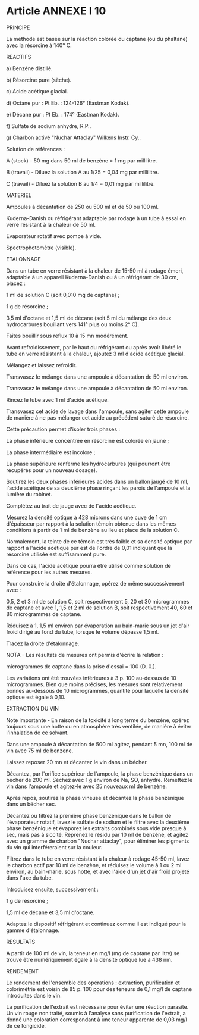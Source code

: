 # Article ANNEXE I 10

PRINCIPE

La méthode est basée sur la réaction colorée du captane (ou du phaltane) avec la résorcine à 140° C.

REACTIFS

a) Benzène distillé.

b) Résorcine pure (sèche).

c) Acide acétique glacial.

d) Octane pur : Pt Eb. : 124-126° (Eastman Kodak).

e) Décane pur : Pt Eb. : 174° (Eastman Kodak).

f) Sulfate de sodium anhydre, R.P..

g) Charbon activé "Nuchar Attaclay" Wilkens Instr. Cy..

Solution de références :

A (stock) - 50 mg dans 50 ml de benzène = 1 mg par millilitre.

B (travail) - Diluez la solution A au 1/25 = 0,04 mg par millilitre.

C (travail) - Diluez la solution B au 1/4 = 0,01 mg par millilitre.

MATERIEL

Ampoules à décantation de 250 ou 500 ml et de 50 ou 100 ml.

Kuderna-Danish ou réfrigérant adaptable par rodage à un tube à essai en verre résistant à la chaleur de 50 ml.

Evaporateur rotatif avec pompe à vide.

Spectrophotomètre (visible).

ETALONNAGE

Dans un tube en verre résistant à la chaleur de 15-50 ml à rodage émeri, adaptable à un appareil Kuderna-Danish ou à un réfrigérant de 30 cm, placez :

1 ml de solution C (soit 0,010 mg de captane) ;

1 g de résorcine ;

3,5 ml d'octane et 1,5 ml de décane (soit 5 ml du mélange des       deux hydrocarbures bouillant vers 141° plus ou moins 2° C).

Faites bouillir sous reflux 10 à 15 mn modérément.

Avant refroidissement, par le haut du réfrigérant ou après avoir libéré le tube en verre résistant à la chaleur, ajoutez 3 ml d'acide acétique glacial.

Mélangez et laissez refroidir.

Transvasez le mélange dans une ampoule à décantation de 50 ml environ.

Transvasez le mélange dans une ampoule à décantation de 50 ml environ.

Rincez le tube avec 1 ml d'acide acétique.

Transvasez cet acide de lavage dans l'ampoule, sans agiter cette ampoule de manière à ne pas mélanger cet acide au précédent saturé de résorcine.

Cette précaution permet d'isoler trois phases :

La phase inférieure concentrée en résorcine est colorée en       jaune ;

La phase intermédiaire est incolore ;

La phase supérieure renferme les hydrocarbures (qui pourront être       récupérés pour un nouveau dosage).

Soutirez les deux phases inférieures acides dans un ballon jaugé de 10 ml, l'acide acétique de sa deuxième phase rinçant les parois de l'ampoule et la lumière du robinet.

Complétez au trait de jauge avec de l'acide acétique.

Mesurez la densité optique à 428 microns dans une cuve de 1 cm d'épaisseur par rapport à la solution témoin obtenue dans les mêmes conditions à partir de 1 ml de benzène au lieu et place de la solution C.

Normalement, la teinte de ce témoin est très faible et sa densité optique par rapport à l'acide acétique pur est de l'ordre de 0,01 indiquant que la résorcine utilisée est suffisamment pure.

Dans ce cas, l'acide acétique pourra être utilisé comme solution de référence pour les autres mesures.

Pour construire la droite d'étalonnage, opérez de même successivement avec :

0,5, 2 et 3 ml de solution C, soit respectivement 5, 20 et 30 microgrammes de captane et avec 1, 1,5 et 2 ml de solution B, soit respectivement 40, 60 et 80 microgrammes de captane.

Réduisez à 1, 1,5 ml environ par évaporation au bain-marie sous un jet d'air froid dirigé au fond du tube, lorsque le volume dépasse 1,5 ml.

Tracez la droite d'étalonnage.

NOTA - Les résultats de mesures ont permis d'écrire la relation :

microgrammes de captane dans la prise d'essai = 100 (D. 0.).

Les variations ont été trouvées inférieures à 3 p. 100 au-dessus de 10 microgrammes. Bien que moins précises, les mesures sont relativement bonnes au-dessous de 10 microgrammes, quantité pour laquelle la densité optique est égale à 0,10.

EXTRACTION DU VIN

Note importante - En raison de la toxicité à long terme du benzène, opérez toujours sous une hotte ou en atmosphère très ventilée, de manière à éviter l'inhalation de ce solvant.

Dans une ampoule à décantation de 500 ml agitez, pendant 5 mn, 100 ml de vin avec 75 ml de benzène.

Laissez reposer 20 mn et décantez le vin dans un bécher.

Décantez, par l'orifice supérieur de l'ampoule, la phase benzénique dans un bécher de 200 ml. Séchez avec 1 g environ de Na, SO, anhydre. Remettez le vin dans l'ampoule et agitez-le avec 25 nouveaux ml de benzène.

Après repos, soutirez la phase vineuse et décantez la phase benzénique dans un bécher sec.

Décantez ou filtrez la première phase benzénique dans le ballon de l'évaporateur rotatif, lavez le sulfate de sodium et le filtre avec la deuxième phase benzénique et évaporez les extraits combinés sous vide presque à sec, mais pas à siccité. Reprenez le résidu par 10 ml de benzène, et agitez avec un gramme de charbon "Nuchar attaclay", pour éliminer les pigments du vin qui interféreraient sur la couleur.

Filtrez dans le tube en verre résistant à la chaleur à rodage 45-50 ml, lavez le charbon actif par 10 ml de benzène, et réduisez le volume à 1 ou 2 ml environ, au bain-marie, sous hotte, et avec l'aide d'un jet d'air froid projeté dans l'axe du tube.

Introduisez ensuite, successivement :

1   g de résorcine ;

1,5 ml de décane et 3,5 ml d'octane.

Adaptez le dispositif réfrigérant et continuez comme il est indiqué pour la gamme d'étalonnage.

RESULTATS

A partir de 100 ml de vin, la teneur en mg/l (mg de captane par litre) se trouve être numériquement égale à la densité optique lue à 438 nm.

RENDEMENT

Le rendement de l'ensemble des opérations : extraction, purification et colorimétrie est voisin de 85 p. 100 pour des teneurs de 0,1 mg/l de captane introduites dans le vin.

La purification de l'extrait est nécessaire pour éviter une réaction parasite. Un vin rouge non traité, soumis à l'analyse sans purification de l'extrait, a donné une coloration correspondant à une teneur apparente de 0,03 mg/l de ce fongicide.
